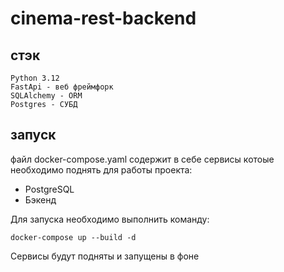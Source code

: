 # cinema-rest-backend

## стэк

    Python 3.12  
    FastApi - веб фреймфорк
    SQLAlchemy - ORM
    Postgres - СУБД

## запуск

файл docker-compose.yaml содержит в себе сервисы котоые необходимо поднять для работы проекта:

* PostgreSQL
* Бэкенд

Для запуска необходимо выполнить команду:

    docker-compose up --build -d

Сервисы будут подняты и запущены в фоне